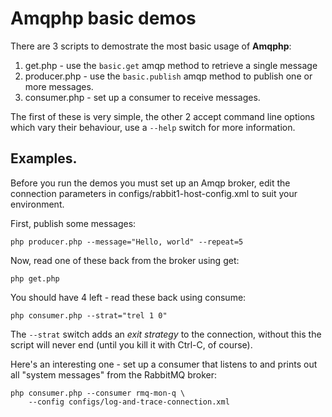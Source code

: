 # Amqphp basic demos

There are 3 scripts to demostrate the most basic usage of **Amqphp**:

 1. get.php  - use  the `basic.get` amqp  method to retrieve  a single
 message
 2. producer.php - use the  `basic.publish` amqp method to publish one
 or more messages.
 3. consumer.php - set up a consumer to receive messages.

The first  of these is  very simple, the  other 2 accept  command line
options which  vary their  behaviour, use a  `--help` switch  for more
information.


## Examples.

Before you  run the  demos you must  set up  an Amqp broker,  edit the
connection parameters in  configs/rabbit1-host-config.xml to suit your
environment.

First, publish some messages:

    php producer.php --message="Hello, world" --repeat=5

Now, read one of these back from the broker using get:

    php get.php

You should have 4 left - read these back using consume:

    php consumer.php --strat="trel 1 0"

The  `--strat`  switch adds  an  *exit  strategy*  to the  connection,
without this the script will never end (until you kill it with Ctrl-C,
of course).



Here's an  interesting one  - set  up a consumer  that listens  to and
prints out all "system messages" from the RabbitMQ broker:

    php consumer.php --consumer rmq-mon-q \
        --config configs/log-and-trace-connection.xml
